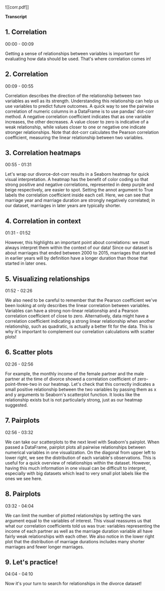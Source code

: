 
![[corr.pdf]]

**Transcript**

## 1. Correlation

00:00 - 00:09

Getting a sense of relationships between variables is important for evaluating how data should be used. That's where correlation comes in!

## 2. Correlation

00:09 - 00:55

Correlation describes the direction of the relationship between two variables as well as its strength. Understanding this relationship can help us use variables to predict future outcomes. A quick way to see the pairwise correlation of numeric columns in a DataFrame is to use pandas' dot-corr method. A negative correlation coefficient indicates that as one variable increases, the other decreases. A value closer to zero is indicative of a weak relationship, while values closer to one or negative one indicate stronger relationships. Note that dot-corr calculates the Pearson correlation coefficient, measuring the linear relationship between two variables.

## 3. Correlation heatmaps

00:55 - 01:31

Let's wrap our divorce-dot-corr results in a Seaborn heatmap for quick visual interpretation. A heatmap has the benefit of color coding so that strong positive and negative correlations, represented in deep purple and beige respectively, are easier to spot. Setting the annot argument to True labels the correlation coefficient inside each cell. Here, we can see that marriage year and marriage duration are strongly negatively correlated; in our dataset, marriages in later years are typically shorter.

## 4. Correlation in context

01:31 - 01:52

However, this highlights an important point about correlations: we must always interpret them within the context of our data! Since our dataset is about marriages that ended between 2000 to 2015, marriages that started in earlier years will by definition have a longer duration than those that started in later ones.

## 5. Visualizing relationships

01:52 - 02:26

We also need to be careful to remember that the Pearson coefficient we've been looking at only describes the linear correlation between variables. Variables can have a strong non-linear relationship and a Pearson correlation coefficient of close to zero. Alternatively, data might have a correlation coefficient indicating a strong linear relationship when another relationship, such as quadratic, is actually a better fit for the data. This is why it's important to complement our correlation calculations with scatter plots!

## 6. Scatter plots

02:26 - 02:56

For example, the monthly income of the female partner and the male partner at the time of divorce showed a correlation coefficient of zero-point-three-two in our heatmap. Let's check that this correctly indicates a small positive relationship between the two variables by passing them as x and y arguments to Seaborn's scatterplot function. It looks like the relationship exists but is not particularly strong, just as our heatmap suggested.

## 7. Pairplots

02:56 - 03:32

We can take our scatterplots to the next level with Seaborn's pairplot. When passed a DataFrame, pairplot plots all pairwise relationships between numerical variables in one visualization. On the diagonal from upper left to lower right, we see the distribution of each variable's observations. This is useful for a quick overview of relationships within the dataset. However, having this much information in one visual can be difficult to interpret, especially with big datasets which lead to very small plot labels like the ones we see here.

## 8. Pairplots

03:32 - 04:04

We can limit the number of plotted relationships by setting the vars argument equal to the variables of interest. This visual reassures us that what our correlation coefficients told us was true: variables representing the income of each partner as well as the marriage duration variable all have fairly weak relationships with each other. We also notice in the lower right plot that the distribution of marriage durations includes many shorter marriages and fewer longer marriages.

## 9. Let's practice!

04:04 - 04:10

Now it's your turn to search for relationships in the divorce dataset!